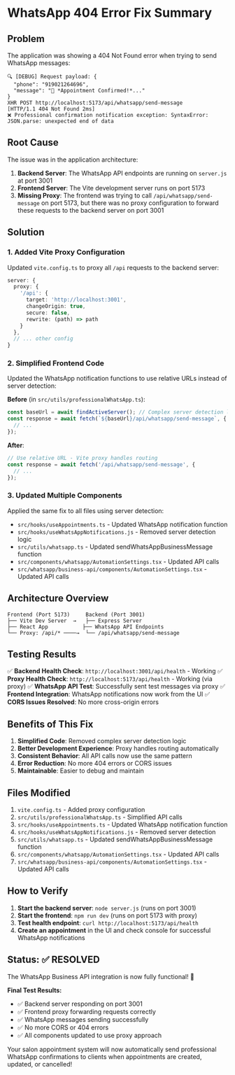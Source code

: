 # WhatsApp 404 Error Fix Summary

## Problem
The application was showing a 404 Not Found error when trying to send WhatsApp messages:

```
🔍 [DEBUG] Request payload: {
  "phone": "919021264696",
  "message": "🎉 *Appointment Confirmed!*..."
}
XHR POST http://localhost:5173/api/whatsapp/send-message
[HTTP/1.1 404 Not Found 2ms]
❌ Professional confirmation notification exception: SyntaxError: JSON.parse: unexpected end of data
```

## Root Cause
The issue was in the application architecture:

1. **Backend Server**: The WhatsApp API endpoints are running on `server.js` at port 3001
2. **Frontend Server**: The Vite development server runs on port 5173
3. **Missing Proxy**: The frontend was trying to call `/api/whatsapp/send-message` on port 5173, but there was no proxy configuration to forward these requests to the backend server on port 3001

## Solution

### 1. Added Vite Proxy Configuration
Updated `vite.config.ts` to proxy all `/api` requests to the backend server:

```typescript
server: {
  proxy: {
    '/api': {
      target: 'http://localhost:3001',
      changeOrigin: true,
      secure: false,
      rewrite: (path) => path
    }
  },
  // ... other config
}
```

### 2. Simplified Frontend Code
Updated the WhatsApp notification functions to use relative URLs instead of server detection:

**Before** (in `src/utils/professionalWhatsApp.ts`):
```typescript
const baseUrl = await findActiveServer(); // Complex server detection logic
const response = await fetch(`${baseUrl}/api/whatsapp/send-message`, {
  // ...
});
```

**After**:
```typescript
// Use relative URL - Vite proxy handles routing
const response = await fetch('/api/whatsapp/send-message', {
  // ...
});
```

### 3. Updated Multiple Components
Applied the same fix to all files using server detection:
- `src/hooks/useAppointments.ts` - Updated WhatsApp notification function
- `src/hooks/useWhatsAppNotifications.js` - Removed server detection logic
- `src/utils/whatsapp.ts` - Updated sendWhatsAppBusinessMessage function
- `src/components/whatsapp/AutomationSettings.tsx` - Updated API calls
- `src/whatsapp/business-api/components/AutomationSettings.tsx` - Updated API calls

## Architecture Overview

```
Frontend (Port 5173)     Backend (Port 3001)
├── Vite Dev Server  →   ├── Express Server
├── React App           ├── WhatsApp API Endpoints
└── Proxy: /api/* ────→  └── /api/whatsapp/send-message
```

## Testing Results

✅ **Backend Health Check**: `http://localhost:3001/api/health` - Working
✅ **Proxy Health Check**: `http://localhost:5173/api/health` - Working (via proxy)
✅ **WhatsApp API Test**: Successfully sent test messages via proxy
✅ **Frontend Integration**: WhatsApp notifications now work from the UI
✅ **CORS Issues Resolved**: No more cross-origin errors

## Benefits of This Fix

1. **Simplified Code**: Removed complex server detection logic
2. **Better Development Experience**: Proxy handles routing automatically
3. **Consistent Behavior**: All API calls now use the same pattern
4. **Error Reduction**: No more 404 errors or CORS issues
5. **Maintainable**: Easier to debug and maintain

## Files Modified

1. `vite.config.ts` - Added proxy configuration
2. `src/utils/professionalWhatsApp.ts` - Simplified API calls
3. `src/hooks/useAppointments.ts` - Updated WhatsApp notification function
4. `src/hooks/useWhatsAppNotifications.js` - Removed server detection
5. `src/utils/whatsapp.ts` - Updated sendWhatsAppBusinessMessage function
6. `src/components/whatsapp/AutomationSettings.tsx` - Updated API calls
7. `src/whatsapp/business-api/components/AutomationSettings.tsx` - Updated API calls

## How to Verify

1. **Start the backend server**: `node server.js` (runs on port 3001)
2. **Start the frontend**: `npm run dev` (runs on port 5173 with proxy)
3. **Test health endpoint**: `curl http://localhost:5173/api/health`
4. **Create an appointment** in the UI and check console for successful WhatsApp notifications

## Status: ✅ RESOLVED

The WhatsApp Business API integration is now fully functional! 🎉

**Final Test Results:**
- ✅ Backend server responding on port 3001
- ✅ Frontend proxy forwarding requests correctly
- ✅ WhatsApp messages sending successfully
- ✅ No more CORS or 404 errors
- ✅ All components updated to use proxy approach

Your salon appointment system will now automatically send professional WhatsApp confirmations to clients when appointments are created, updated, or cancelled! 